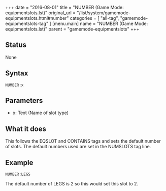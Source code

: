 +++
date = "2016-08-01"
title = "NUMBER (Game Mode: equipmentslots.lst)"
original_url = "/list/system/gamemode-equipmentslots.html#number"
categories = [ "all-tag", "gamemode-equipmentslots-tag" ]
[menu.main]
    name = "NUMBER (Game Mode: equipmentslots.lst)"
    parent = "gamemode-equipmentslots"
+++

## Status

None

## Syntax

`NUMBER:x`

## Parameters

-   x: Text (Name of slot type)



What it does
------------

This follows the EQSLOT and CONTAINS tags and sets the default number of
slots. The default numbers used are set in the NUMSLOTS tag line.

Example
-------

`NUMBER:LEGS`

The default number of LEGS is 2 so this would set this slot to 2.


